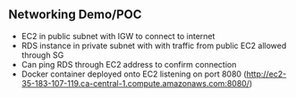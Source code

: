 ## Networking Demo/POC
- EC2 in public subnet with IGW to connect to internet
- RDS instance in private subnet with with traffic from public EC2 allowed through SG
- Can ping RDS through EC2 address to confirm connection
- Docker container deployed onto EC2 listening on port 8080 (http://ec2-35-183-107-119.ca-central-1.compute.amazonaws.com:8080/)